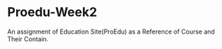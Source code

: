 # Proedu-Week2
An assignment of  Education Site(ProEdu) as a Reference of Course and Their Contain.
